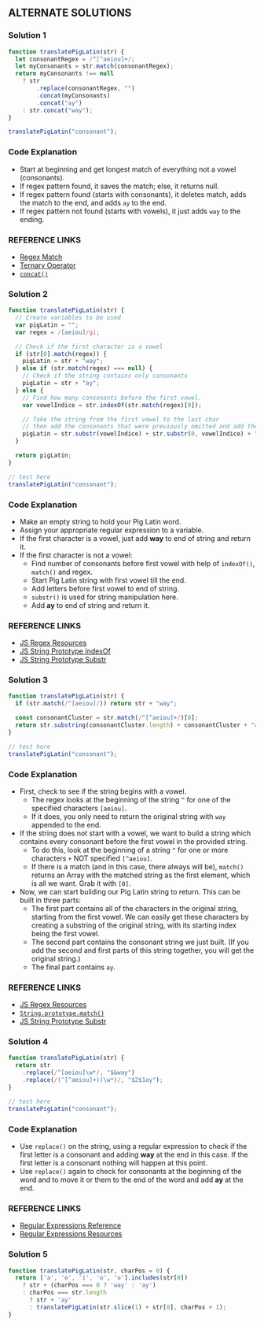 ## ALTERNATE SOLUTIONS

### Solution 1
```js
function translatePigLatin(str) {
  let consonantRegex = /^[^aeiou]+/;
  let myConsonants = str.match(consonantRegex);
  return myConsonants !== null
    ? str
        .replace(consonantRegex, "")
        .concat(myConsonants)
        .concat("ay")
    : str.concat("way");
}

translatePigLatin("consonant");
```

### Code Explanation
- Start at beginning and get longest match of everything not a vowel (consonants).
- If regex pattern found, it saves the match; else, it returns null.
- If regex pattern found (starts with consonants), it deletes match, adds the match to the end, and adds `ay` to the end.
- If regex pattern not found (starts with vowels), it just adds `way` to the ending.

### REFERENCE LINKS
- [Regex Match](https://learn.freecodecamp.org/javascript-algorithms-and-data-structures/regular-expressions/match-numbers-and-letters-of-the-alphabet/)
- [Ternary Operator](https://learn.freecodecamp.org/javascript-algorithms-and-data-structures/basic-javascript/use-the-conditional-ternary-operator/)
- [`concat()`](https://guide.freecodecamp.org/javascript/standard-objects/string/string-prototype-concat/)

### Solution 2
```js
function translatePigLatin(str) {
  // Create variables to be used
  var pigLatin = "";
  var regex = /[aeiou]/gi;

  // Check if the first character is a vowel
  if (str[0].match(regex)) {
    pigLatin = str + "way";
  } else if (str.match(regex) === null) {
    // Check if the string contains only consonants
    pigLatin = str + "ay";
  } else {
    // Find how many consonants before the first vowel.
    var vowelIndice = str.indexOf(str.match(regex)[0]);

    // Take the string from the first vowel to the last char
    // then add the consonants that were previously omitted and add the ending.
    pigLatin = str.substr(vowelIndice) + str.substr(0, vowelIndice) + "ay";
  }

  return pigLatin;
}

// test here
translatePigLatin("consonant");
```

### Code Explanation
- Make an empty string to hold your Pig Latin word.
- Assign your appropriate regular expression to a variable.
- If the first character is a vowel, just add **way** to end of string and return it.
- If the first character is not a vowel:
    - Find number of consonants before first vowel with help of `indexOf()`, `match()` and regex.
    - Start Pig Latin string with first vowel till the end.
    - Add letters before first vowel to end of string.
    - `substr()` is used for string manipulation here.
    - Add **ay** to end of string and return it.

### REFERENCE LINKS 
- [JS Regex Resources](https://developer.mozilla.org/en-US/docs/Web/JavaScript/Guide/Regular_Expressions)
- [JS String Prototype IndexOf](http://forum.freecodecamp.com/t/javascript-string-prototype-indexof/15936)
- [JS String Prototype Substr](http://forum.freecodecamp.com/t/javascript-string-prototype-substr/15945)

### Solution 3
```js
function translatePigLatin(str) {
  if (str.match(/^[aeiou]/)) return str + "way";

  const consonantCluster = str.match(/^[^aeiou]+/)[0];
  return str.substring(consonantCluster.length) + consonantCluster + "ay";
}

// test here
translatePigLatin("consonant");
```

### Code Explanation
- First, check to see if the string begins with a vowel.
    - The regex looks at the beginning of the string `^` for one of the specified characters `[aeiou]`.
    - If it does, you only need to return the original string with `way` appended to the end.
- If the string does not start with a vowel, we want to build a string which contains every consonant before the first vowel in the provided string.
    - To do this, look at the beginning of a string `^` for one or more characters `+` NOT specified `[^aeiou]`.
    - If there is a match (and in this case, there always will be), `match()` returns an Array with the matched string as the first element, which is all we want.  Grab it with `[0]`.
- Now, we can start building our Pig Latin string to return.  This can be built in three parts:
    - The first part contains all of the characters in the original string, starting from the first vowel.  We can easily get these characters by creating a substring of the original string, with its starting index being the first vowel.
    - The second part contains the consonant string we just built.  (If you add the second and first parts of this string together, you will get the original string.)
    - The final part contains `ay`.

### REFERENCE LINKS
- [JS Regex Resources](https://developer.mozilla.org/en-US/docs/Web/JavaScript/Guide/Regular_Expressions)
- [`String.prototype.match()`](https://developer.mozilla.org/en-US/docs/Web/JavaScript/Reference/Global_Objects/String/match)
- [JS String Prototype Substr](http://forum.freecodecamp.com/t/javascript-string-prototype-substr/15945)

### Solution 4
```js
function translatePigLatin(str) {
  return str
    .replace(/^[aeiou]\w*/, "$&way")
    .replace(/(^[^aeiou]+)(\w*)/, "$2$1ay");
}

// test here
translatePigLatin("consonant");
```

### Code Explanation
- Use `replace()` on the string, using a regular expression to check if the first letter is a consonant and adding **way** at the end in this case.  If the first letter is a consonant nothing will happen at this point.
- Use `replace()` again to check for consonants at the beginning of the word and to move it or them to the end of the word and add **ay** at the end.

### REFERENCE LINKS
- [Regular Expressions Reference](https://guide.freecodecamp.org/javascript/regular-expressions-reference)
- [Regular Expressions Resources](https://guide.freecodecamp.org/miscellaneous/regular-expressions-resources/)

### Solution 5
```js
function translatePigLatin(str, charPos = 0) {
  return ['a', 'e', 'i', 'o', 'u'].includes(str[0])
    ? str + (charPos === 0 ? 'way' : 'ay')
    : charPos === str.length
      ? str + 'ay'
      : translatePigLatin(str.slice(1) + str[0], charPos + 1);
}
```

